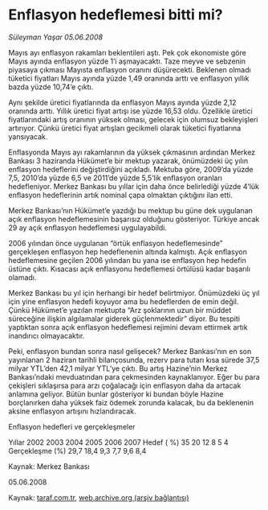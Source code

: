 # Enflasyon hedeflemesi bitti mi?

*Süleyman Yaşar 05.06.2008*

<div class="yazi">Mayıs ayı enflasyon rakamları beklentileri aştı. Pek çok ekonomiste göre Mayıs ayında enflasyon yüzde 1’i aşmayacaktı. Taze meyve ve sebzenin piyasaya çıkması Mayısta enflasyon oranını düşürecekti. Beklenen olmadı tüketici fiyatları Mayıs ayında yüzde 1,49 oranında arttı ve enflasyon yıllık bazda yüzde 10,74’e çıktı.

Aynı şekilde üretici fiyatlarında da enflasyon Mayıs ayında yüzde 2,12 oranında arttı. Yıllık üretici fiyat artışı ise yüzde 16,53 oldu. Özellikle üretici fiyatlarındaki artış oranının yüksek olması, gelecek için olumsuz bekleyişleri artırıyor. Çünkü üretici fiyat artışları gecikmeli olarak tüketici fiyatlarına yansıyacak. 

Enflasyonda Mayıs ayı rakamlarının da yüksek çıkmasının ardından Merkez Bankası 3 haziranda Hükümet’e bir mektup yazarak, önümüzdeki üç yılın enflasyon hedeflerini değiştirdiğini açıkladı. Mektuba göre, 2009’da yüzde 7,5, 2010’da yüzde 6,5 ve 2011’de yüzde 5,5’lik enflasyon oranları hedefleniyor. Merkez Bankası bu yıllar için daha önce belirlediği yüzde 4’lük enflasyon hedeflerinin artık nominal çapa olmaktan çıktığını ilan etti.

Merkez Bankası’nın Hükümet’e yazdığı bu mektup bu güne dek uygulanan açık enflasyon hedeflemesinin başarısız olduğunu gösteriyor. Türkiye ancak 29 ay açık enflasyon hedeflemesi uygulayabildi. 

2006 yılından önce uygulanan “örtük enflasyon hedeflemesinde” gerçekleşen enflasyon hep hedeflenenin altında kalmıştı. Açık enflasyon hedeflemesine geçilen 2006 yılından bu yana ise enflasyon hep hedefin üstüne çıktı. Kısacası açık enflasyonu hedeflemesi örtülüsü kadar başarılı olamadı.

Merkez Bankası bu yıl için herhangi bir hedef belirtmiyor. Önümüzdeki üç yıl için yine enflasyon hedefi koyuyor ama bu hedeflerden de emin değil. Çünkü Hükümet’e yazılan mektupta “Arz şoklarının uzun bir müddet süreceğine ilişkin algılamalar giderek güçlenmektedir” diyor. Bu tespiti yaptıktan sonra açık enflasyon hedeflemesi rejimini devam ettirmek artık inandırıcı olmayacaktır.

Peki, enflasyon bundan sonra nasıl gelişecek? Merkez Bankası’nın en son yayınlanan 2 haziran tarihli bilançosunda, rezerv para tutarı kısa sürede 37,5 milyar YTL’den 42,1 milyar YTL’ye çıktı. Bu artış Hazine’nin Merkez Bankası’ndaki mevduatından para çekmesinden kaynaklanıyor. Eğer bu para çekişleri sıklaşırsa para arzı çoğalacağı için enflasyon daha da artacak anlamına geliyor. Bütün bunlar gösteriyor ki bundan böyle Hazine borçlanırken daha yüksek faiz ödemek zorunda kalacak, bu da beklenenin aksine enflasyon artışını hızlandıracak. 

Enflasyon hedefleri ve gerçekleşmeler

Yıllar                      2002    2003    2004    2005    2006    2007 
Hedef  ( %)              35        20        12          8          5          4  
Gerçekleşme (%)      29,7     18,4       9,3       7,7       9,6        8,4

Kaynak: Merkez Bankası

05.06.2008</div>

Kaynak: [taraf.com.tr](http://www.taraf.com.tr:80/suleyman-yasar/makale-enflasyon-hedeflemesi-bitti-mi.htm), [web.archive.org (arşiv bağlantısı)](http://web.archive.org/web/20100603040319/http://www.taraf.com.tr:80/suleyman-yasar/makale-enflasyon-hedeflemesi-bitti-mi.htm)
